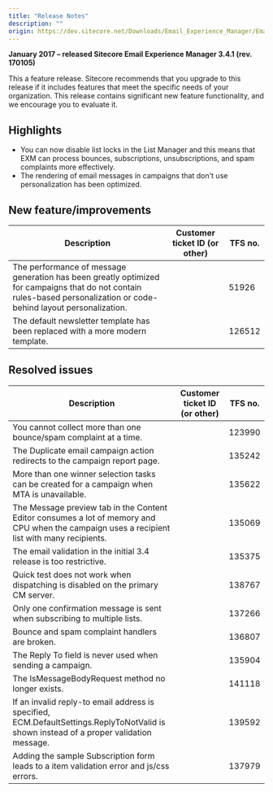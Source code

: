 ```yaml
---
title: "Release Notes"
description: ""
origin: https://dev.sitecore.net/Downloads/Email_Experience_Manager/Email_Experience_Manager_34/Email_Experience_Manager_34_Update1/Release_Notes
---
```


**January 2017 – released Sitecore Email Experience Manager 3.4.1 (rev. 170105)**

This a feature release. Sitecore recommends that you upgrade to this release if it includes features that meet the specific needs of your organization. This release contains significant new feature functionality, and we encourage you to evaluate it.

## Highlights

-   You can now disable list locks in the List Manager and this means that EXM can process bounces, subscriptions, unsubscriptions, and spam complaints more effectively.
-   The rendering of email messages in campaigns that don't use personalization has been optimized.

## New feature/improvements

 | Description | Customer ticket ID (or other) | TFS no. |
 | --- | --- | --- |
 | The performance of message generation has been greatly optimized for campaigns that do not contain rules-based personalization or code-behind layout personalization. |  | 51926 |
 | The default newsletter template has been replaced with a more modern template​. |  | 126512 |

## Resolved issues

 | Description | Customer ticket ID (or other) | TFS no. |
 | --- | --- | --- |
 | You cannot collect more than one bounce/spam complaint at a time. |  | 123990 |
 | The Duplicate email campaign action redirects to the campaign report page.​​​ |  | 135242 |
 | More than one winner selection tasks can be created for a campaign when MTA is unavailable​​. |  | 135622 |
 | The Message preview tab in the Content Editor consumes a lot of memory and CPU when the campaign uses a recipient list with many recipients. |  | 135069 |
 | The email validation in the initial 3.4 release is too restrictive. |  | 135375 |
 | Quick test does not work when dispatching is disabled on the primary CM server. |  | 138767 |
 | Only one confirmation message is sent ​when subscribing to multiple lists. |  | 137266 |
 | Bounce and spam complaint handlers are broken​​. |  | 136807 |
 | The Reply To field is never used when sending a campaign. |  | 135904 |
 | The IsMessageBodyRequest method no longer exists. |  | 141118 |
 | ​If an invalid reply-to email address is specified, ECM.DefaultSettings.ReplyToNotValid​ is shown instead of a proper validation message. |  | 139592 |
 | Adding the sample Subscription form leads to a item validation error and js/css errors​. |  | 137979 |